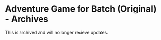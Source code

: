 # Adventure Game for Batch (Original) - Archives

This is archived and will no longer recieve updates.
